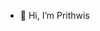 - 👋 Hi, I’m Prithwis

<!---
Prithwis-2023/Prithwis-2023 is a ✨ special ✨ repository because its `README.md` (this file) appears on your GitHub profile.
You can click the Preview link to take a look at your changes.
--->

